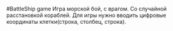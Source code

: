 #BattleShip game Игра морской бой, с врагом. 
Со случайной расстановкой кораблей. 
Для игры нужно вводить цифровые координаты клетки(строка, столбец, строка).
